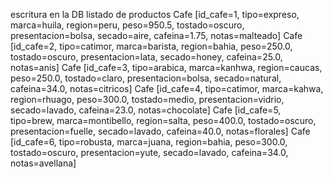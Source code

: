 escritura en la DB
listado de productos
Cafe [id_cafe=1, tipo=expreso, marca=huila, region=peru, peso=950.5, tostado=oscuro, presentacion=bolsa, secado=aire, cafeina=1.75, notas=malteado]
Cafe [id_cafe=2, tipo=catimor, marca=barista, region=bahia, peso=250.0, tostado=oscuro, presentacion=lata, secado=honey, cafeina=25.0, notas=anis]
Cafe [id_cafe=3, tipo=arabica, marca=kanhwa, region=caucas, peso=250.0, tostado=claro, presentacion=bolsa, secado=natural, cafeina=34.0, notas=citricos]
Cafe [id_cafe=4, tipo=catimor, marca=kahwa, region=rhuago, peso=300.0, tostado=medio, presentacion=vidrio, secado=lavado, cafeina=23.0, notas=chocolate]
Cafe [id_cafe=5, tipo=brew, marca=montibello, region=salta, peso=400.0, tostado=oscuro, presentacion=fuelle, secado=lavado, cafeina=40.0, notas=florales]
Cafe [id_cafe=6, tipo=robusta, marca=juana, region=bahia, peso=300.0, tostado=oscuro, presentacion=yute, secado=lavado, cafeina=34.0, notas=avellana]